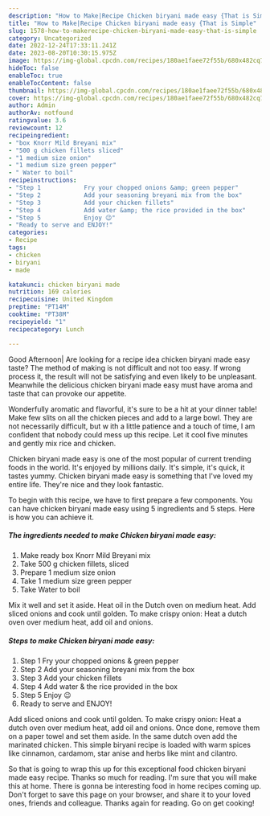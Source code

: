 ```yaml
---
description: "How to Make|Recipe Chicken biryani made easy {That is Simple"
title: "How to Make|Recipe Chicken biryani made easy {That is Simple"
slug: 1578-how-to-makerecipe-chicken-biryani-made-easy-that-is-simple
category: Uncategorized
date: 2022-12-24T17:33:11.241Z
date: 2023-08-20T10:30:15.975Z
image: https://img-global.cpcdn.com/recipes/180ae1faee72f55b/680x482cq70/chicken-biryani-made-easy-recipe-main-photo.jpg
hideToc: false
enableToc: true
enableTocContent: false
thumbnail: https://img-global.cpcdn.com/recipes/180ae1faee72f55b/680x482cq70/chicken-biryani-made-easy-recipe-main-photo.jpg
cover: https://img-global.cpcdn.com/recipes/180ae1faee72f55b/680x482cq70/chicken-biryani-made-easy-recipe-main-photo.jpg
author: Admin
authorAv: notfound
ratingvalue: 3.6
reviewcount: 12
recipeingredient:
- "box Knorr Mild Breyani mix"
- "500 g chicken fillets sliced"
- "1 medium size onion"
- "1 medium size green pepper"
- " Water to boil"
recipeinstructions:
- "Step 1            Fry your chopped onions &amp; green pepper"
- "Step 2            Add your seasoning breyani mix from the box"
- "Step 3            Add your chicken fillets"
- "Step 4            Add water &amp; the rice provided in the box"
- "Step 5            Enjoy 😉"
- "Ready to serve and ENJOY!"
categories:
- Recipe
tags:
- chicken
- biryani
- made

katakunci: chicken biryani made 
nutrition: 169 calories
recipecuisine: United Kingdom
preptime: "PT14M"
cooktime: "PT38M"
recipeyield: "1"
recipecategory: Lunch

---
```



Good Afternoon| Are looking for a recipe idea chicken biryani made easy taste? The method of making is not difficult and not too easy. If wrong process it, the result will not be satisfying and even likely to be unpleasant. Meanwhile the delicious chicken biryani made easy must have aroma and taste that can provoke our appetite.





Wonderfully aromatic and flavorful, it&#39;s sure to be a hit at your dinner table! Make few slits on all the chicken pieces and add to a large bowl. They are not necessarily difficult, but w ith a little patience and a touch of time, I am confident that nobody could mess up this recipe. Let it cool five minutes and gently mix rice and chicken.

Chicken biryani made easy is one of the most popular of current trending foods in the world. It's enjoyed by millions daily. It's simple, it's quick, it tastes yummy. Chicken biryani made easy is something that I've loved my entire life. They're nice and they look fantastic.


To begin with this recipe, we have to first prepare a few components. You can have chicken biryani made easy using 5 ingredients and 5 steps. Here is how you can achieve it.

<!--inarticleads1-->

##### The ingredients needed to make Chicken biryani made easy:

1. Make ready box Knorr Mild Breyani mix
1. Take 500 g chicken fillets, sliced
1. Prepare 1 medium size onion
1. Take 1 medium size green pepper
1. Take  Water to boil


Mix it well and set it aside. Heat oil in the Dutch oven on medium heat. Add sliced onions and cook until golden. To make crispy onion: Heat a dutch oven over medium heat, add oil and onions. 

<!--inarticleads2-->

##### Steps to make Chicken biryani made easy:

1. Step 1            Fry your chopped onions &amp; green pepper
1. Step 2            Add your seasoning breyani mix from the box
1. Step 3            Add your chicken fillets
1. Step 4            Add water &amp; the rice provided in the box
1. Step 5            Enjoy 😉
1. Ready to serve and ENJOY!

Add sliced onions and cook until golden. To make crispy onion: Heat a dutch oven over medium heat, add oil and onions. Once done, remove them on a paper towel and set them aside. In the same dutch oven add the marinated chicken. This simple biryani recipe is loaded with warm spices like cinnamon, cardamom, star anise and herbs like mint and cilantro. 

So that is going to wrap this up for this exceptional food chicken biryani made easy recipe. Thanks so much for reading. I'm sure that you will make this at home. There is gonna be interesting food in home recipes coming up. Don't forget to save this page on your browser, and share it to your loved ones, friends and colleague. Thanks again for reading. Go on get cooking!
